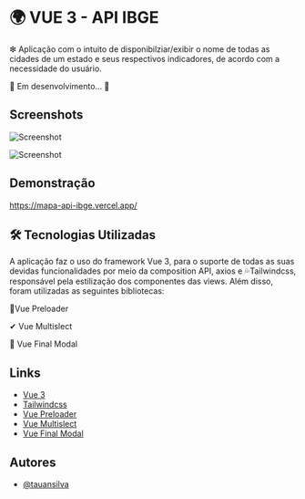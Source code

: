 
# 🌍 VUE 3 - API IBGE

❇ Aplicação com o intuito de disponibilziar/exibir o nome de todas
as cidades de um estado e seus respectivos indicadores, de acordo
com a necessidade do usuário.

🚧   Em desenvolvimento...  🚧



## Screenshots

![Screenshot](screenshot1)

![Screenshot](screenshot2)


## Demonstração

https://mapa-api-ibge.vercel.app/




## 🛠 Tecnologias Utilizadas 

A aplicação faz o uso do framework Vue 3, para o suporte de todas
as suas devidas funcionalidades por meio da
composition API, axios e 💦Tailwindcss, responsável pela
estilização dos componentes das views. Além disso, foram
utilizadas as seguintes bibliotecas:


💚Vue Preloader

✔ Vue Multislect 

📃 Vue Final Modal

















## Links

 - [Vue 3](https://v3.vuejs.org/)
 - [Tailwindcss](https://tailwindcss.com/)
 - [Vue Preloader](https://www.npmjs.com/package/vue-ui-preloader)
 - [Vue Multislect](https://www.npmjs.com/package/vue-ui-preloader)
- [Vue Final Modal](https://vue-final-modal.org/)

## Autores

- [@tauansilva](https://www.instagram.com/tauansilva00/?hl=pt-br)


